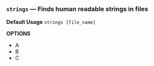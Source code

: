 ### `strings` — Finds human readable strings in files

**Default Usage**
	`strings [file_name]` 

**OPTIONS**
- A
- B
- C
